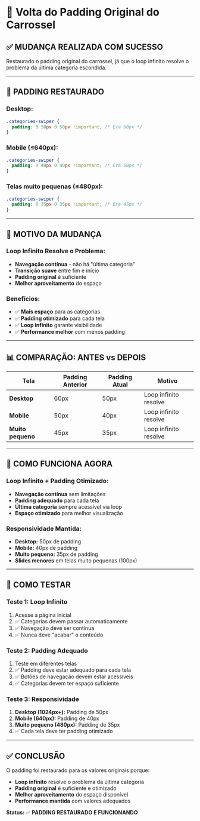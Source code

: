 # 📏 Volta do Padding Original do Carrossel

## ✅ MUDANÇA REALIZADA COM SUCESSO

Restaurado o padding original do carrossel, já que o loop infinito resolve o problema da última categoria escondida.

---

## 🔄 PADDING RESTAURADO

### **Desktop:**
```css
.categories-swiper {
  padding: 0 50px 0 50px !important; /* Era 60px */
}
```

### **Mobile (≤640px):**
```css
.categories-swiper {
  padding: 0 40px 0 40px !important; /* Era 50px */
}
```

### **Telas muito pequenas (≤480px):**
```css
.categories-swiper {
  padding: 0 35px 0 35px !important; /* Era 45px */
}
```

---

## 🎯 MOTIVO DA MUDANÇA

### **Loop Infinito Resolve o Problema:**
- **Navegação contínua** - não há "última categoria"
- **Transição suave** entre fim e início
- **Padding original** é suficiente
- **Melhor aproveitamento** do espaço

### **Benefícios:**
- ✅ **Mais espaço** para as categorias
- ✅ **Padding otimizado** para cada tela
- ✅ **Loop infinito** garante visibilidade
- ✅ **Performance melhor** com menos padding

---

## 📊 COMPARAÇÃO: ANTES vs DEPOIS

| Tela | Padding Anterior | Padding Atual | Motivo |
|------|------------------|---------------|---------|
| **Desktop** | 60px | 50px | Loop infinito resolve |
| **Mobile** | 50px | 40px | Loop infinito resolve |
| **Muito pequeno** | 45px | 35px | Loop infinito resolve |

---

## 🔄 COMO FUNCIONA AGORA

### **Loop Infinito + Padding Otimizado:**
- **Navegação contínua** sem limitações
- **Padding adequado** para cada tela
- **Última categoria** sempre acessível via loop
- **Espaço otimizado** para melhor visualização

### **Responsividade Mantida:**
- **Desktop:** 50px de padding
- **Mobile:** 40px de padding  
- **Muito pequeno:** 35px de padding
- **Slides menores** em telas muito pequenas (100px)

---

## 🧪 COMO TESTAR

### **Teste 1: Loop Infinito**
1. Acesse a página inicial
2. ✅ Categorias devem passar automaticamente
3. ✅ Navegação deve ser contínua
4. ✅ Nunca deve "acabar" o conteúdo

### **Teste 2: Padding Adequado**
1. Teste em diferentes telas
2. ✅ Padding deve estar adequado para cada tela
3. ✅ Botões de navegação devem estar acessíveis
4. ✅ Categorias devem ter espaço suficiente

### **Teste 3: Responsividade**
1. **Desktop (1024px+):** Padding de 50px
2. **Mobile (640px):** Padding de 40px
3. **Muito pequeno (480px):** Padding de 35px
4. ✅ Cada tela deve ter padding otimizado

---

## ✅ CONCLUSÃO

O padding foi restaurado para os valores originais porque:

- **Loop infinito** resolve o problema da última categoria
- **Padding original** é suficiente e otimizado
- **Melhor aproveitamento** do espaço disponível
- **Performance mantida** com valores adequados

**Status:** ✅ **PADDING RESTAURADO E FUNCIONANDO**














